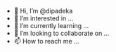 - 👋 Hi, I’m @dipadeka
- 👀 I’m interested in ...
- 🌱 I’m currently learning ...
- 💞️ I’m looking to collaborate on ...
- 📫 How to reach me ...

<!---
dipadeka/dipadeka is a ✨ special ✨ repository because its `README.md` (this file) appears on your GitHub profile.
You can click the Preview link to take a look at your changes.
--->
